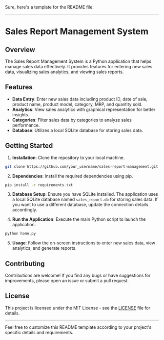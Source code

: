 Sure, here's a template for the README file:

---

# Sales Report Management System

## Overview

The Sales Report Management System is a Python application that helps manage sales data effectively. It provides features for entering new sales data, visualizing sales analytics, and viewing sales reports.

## Features

- **Data Entry**: Enter new sales data including product ID, date of sale, product name, product model, category, MRP, and quantity sold.
- **Analytics**: View sales analytics with graphical representation for better insights.
- **Categories**: Filter sales data by categories to analyze sales performance.
- **Database**: Utilizes a local SQLite database for storing sales data.

## Getting Started

1. **Installation**: Clone the repository to your local machine.

```bash
git clone https://github.com/your_username/sales-report-management.git
```

2. **Dependencies**: Install the required dependencies using pip.

```bash
pip install -r requirements.txt
```

3. **Database Setup**: Ensure you have SQLite installed. The application uses a local SQLite database named `sales_report.db` for storing sales data. If you want to use a different database, update the connection details accordingly.

4. **Run the Application**: Execute the main Python script to launch the application.

```bash
python home.py
```

5. **Usage**: Follow the on-screen instructions to enter new sales data, view analytics, and generate reports.

## Contributing

Contributions are welcome! If you find any bugs or have suggestions for improvements, please open an issue or submit a pull request.

## License

This project is licensed under the MIT License - see the [LICENSE](LICENSE) file for details.

---

Feel free to customize this README template according to your project's specific details and requirements.

